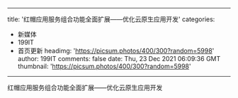 
---
title: '红帽应用服务组合功能全面扩展——优化云原生应用开发'
categories: 
 - 新媒体
 - 199IT
 - 首页更新
headimg: 'https://picsum.photos/400/300?random=5998'
author: 199IT
comments: false
date: Thu, 23 Dec 2021 06:09:36 GMT
thumbnail: 'https://picsum.photos/400/300?random=5998'
---

<div>   
红帽应用服务组合功能全面扩展——优化云原生应用开发  
</div>
            